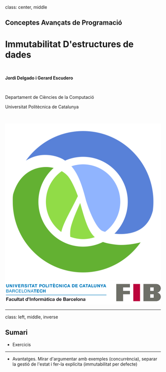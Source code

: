 class: center, middle

## Conceptes Avançats de Programació

# Immutabilitat D'estructures de dades

<br>

**Jordi Delgado i Gerard Escudero**

<br>

Departament de Ciències de la Computació

Universitat Politècnica de Catalunya

<br>

![:scale 12%](figures/clojure_logo.png) ![:scale 75%](figures/fib.png)

---
class: left, middle, inverse

## Sumari

- Exercicis

---

- Avantatges. Mirar d'argumentar amb exemples (concurrència), separar la gestió de l'estat i fer-la explícita (immutabilitat per defecte)



